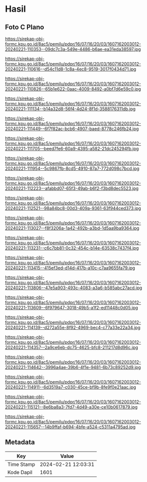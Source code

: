 # Hasil

## Foto C Plano

https://sirekap-obj-formc.kpu.go.id/8ac5/pemilu/pdpr/16/07/16/20/03/1607162003012-20240221-110353--09dc7c3a-549e-4486-b6ae-ea31eda38597.jpg

https://sirekap-obj-formc.kpu.go.id/8ac5/pemilu/pdpr/16/07/16/20/03/1607162003012-20240221-110616--d54c11d8-1c8a-4ec8-9519-3017f0434d71.jpg

https://sirekap-obj-formc.kpu.go.id/8ac5/pemilu/pdpr/16/07/16/20/03/1607162003012-20240221-110826--65b1e622-0aac-4009-8492-a0bf7d6e59c0.jpg

https://sirekap-obj-formc.kpu.go.id/8ac5/pemilu/pdpr/16/07/16/20/03/1607162003012-20240221-111134--b14a32d8-56f4-4d24-8f1d-3588176311db.jpg

https://sirekap-obj-formc.kpu.go.id/8ac5/pemilu/pdpr/16/07/16/20/03/1607162003012-20240221-111449--6f7f82ac-bcb6-4907-baed-8778c246fb24.jpg

https://sirekap-obj-formc.kpu.go.id/8ac5/pemilu/pdpr/16/07/16/20/03/1607162003012-20240221-111705--beed7fe6-60a9-4395-a582-21dc245294fb.jpg

https://sirekap-obj-formc.kpu.go.id/8ac5/pemilu/pdpr/16/07/16/20/03/1607162003012-20240221-111954--5c9867fb-8cd5-4910-87a7-772d098c7bcd.jpg

https://sirekap-obj-formc.kpu.go.id/8ac5/pemilu/pdpr/16/07/16/20/03/1607162003012-20240221-112223--afabbd07-65f3-49ab-b6f2-f3bd8dec5523.jpg

https://sirekap-obj-formc.kpu.go.id/8ac5/pemilu/pdpr/16/07/16/20/03/1607162003012-20240221-112521--98a84bc8-00d3-409a-9361-63f944ced373.jpg

https://sirekap-obj-formc.kpu.go.id/8ac5/pemilu/pdpr/16/07/16/20/03/1607162003012-20240221-113027--f8f3206a-1a42-492b-a3bd-1d5aa9ba9364.jpg

https://sirekap-obj-formc.kpu.go.id/8ac5/pemilu/pdpr/16/07/16/20/03/1607162003012-20240221-113231--c6c7bb81-0c32-454c-b14e-63538c7437f4.jpg

https://sirekap-obj-formc.kpu.go.id/8ac5/pemilu/pdpr/16/07/16/20/03/1607162003012-20240221-113415--415ef3ed-d14d-417b-a10c-c7aa9655fa79.jpg

https://sirekap-obj-formc.kpu.go.id/8ac5/pemilu/pdpr/16/07/16/20/03/1607162003012-20240221-113806--47e5a903-493c-4083-a3a6-b585abc27acd.jpg

https://sirekap-obj-formc.kpu.go.id/8ac5/pemilu/pdpr/16/07/16/20/03/1607162003012-20240221-113609--6f979647-3018-49b5-a1f2-ed11448c0d05.jpg

https://sirekap-obj-formc.kpu.go.id/8ac5/pemilu/pdpr/16/07/16/20/03/1607162003012-20240221-114139--d272a55e-8f92-4969-bec4-c77a33e22a34.jpg

https://sirekap-obj-formc.kpu.go.id/8ac5/pemilu/pdpr/16/07/16/20/03/1607162003012-20240221-114357--2a9ce6eb-dc75-4625-bfc8-211217d8d96c.jpg

https://sirekap-obj-formc.kpu.go.id/8ac5/pemilu/pdpr/16/07/16/20/03/1607162003012-20240221-114642--3996a4ae-39b6-4f1e-9481-6b73c89252d9.jpg

https://sirekap-obj-formc.kpu.go.id/8ac5/pemilu/pdpr/16/07/16/20/03/1607162003012-20240221-114911--6d3519a7-c030-45ce-bf9b-8fe9f0e21aac.jpg

https://sirekap-obj-formc.kpu.go.id/8ac5/pemilu/pdpr/16/07/16/20/03/1607162003012-20240221-115121--8e6ba8a3-7fd7-4d49-a30e-ce10b0617879.jpg

https://sirekap-obj-formc.kpu.go.id/8ac5/pemilu/pdpr/16/07/16/20/03/1607162003012-20240221-115657--14b9ffaf-b694-4bfe-a524-c5311a4795ad.jpg


## Metadata

| Key        | Value               |
| ---------- | ------------------- |
| Time Stamp | 2024-02-21 12:03:31 |
| Kode Dapil | 1601                |



